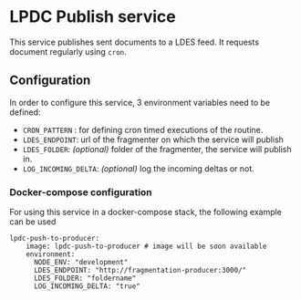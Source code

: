 # LPDC Publish service

This service publishes sent documents to a LDES feed.
It requests document regularly using `cron`.

## Configuration

In order to configure this service, 3 environment variables need to be defined:

- `CRON_PATTERN` : for defining cron timed executions of the routine.
- `LDES_ENDPOINT`: url of the fragmenter on which the service will publish
- `LDES_FOLDER`:  *(optional)* folder of the fragmenter, the service will publish in.
- `LOG_INCOMING_DELTA`:  *(optional)* log the incoming deltas or not.

### Docker-compose configuration

For using this service in a docker-compose stack, the following example can be used

```
lpdc-push-to-producer:
    image: lpdc-push-to-producer # image will be soon available
    environment:
      NODE_ENV: "development"
      LDES_ENDPOINT: "http://fragmentation-producer:3000/"
      LDES_FOLDER: "foldername"
      LOG_INCOMING_DELTA: "true"
```
